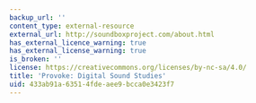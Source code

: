 ```yaml
---
backup_url: ''
content_type: external-resource
external_url: http://soundboxproject.com/about.html
has_external_licence_warning: true
has_external_license_warning: true
is_broken: ''
license: https://creativecommons.org/licenses/by-nc-sa/4.0/
title: 'Provoke: Digital Sound Studies'
uid: 433ab91a-6351-4fde-aee9-bcca0e3423f7
---
```


